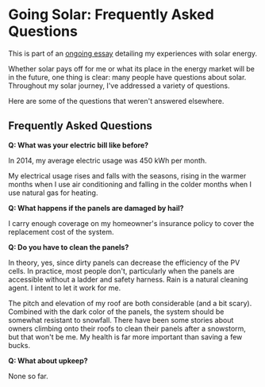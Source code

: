 <!-- title: My Solar Install FAQ -->
<!-- categories: howto,essay -->
<!-- tags: solar,faq -->
<!-- published: 2014-12-07T15:52:00-05:00 -->
<!-- updated: 2014-12-07T15:52:00-05:00 -->
<!-- summary: Part of the Going Solar series, answering questions that I get asked about my install. -->

# Going Solar: Frequently Asked Questions

This is part of an [ongoing essay](/v2/solar/) detailing my experiences with solar energy.

Whether solar pays off for me or what its place in the energy market will be in the future, one thing is clear: many people have questions about solar. Throughout my solar journey, I've addressed a variety of questions.

Here are some of the questions that weren't answered elsewhere.

## Frequently Asked Questions

**Q: What was your electric bill like before?**

In 2014, my average electric usage was 450 kWh per month.

My electrical usage rises and falls with the seasons, rising in the warmer months when I use air conditioning and falling in the colder months when I use natural gas for heating.

**Q: What happens if the panels are damaged by hail?**

I carry enough coverage on my homeowner's insurance policy to cover the replacement cost of the system.

**Q: Do you have to clean the panels?**

In theory, yes, since dirty panels can decrease the efficiency of the PV cells. In practice, most people don't, particularly when the panels are accessible without a ladder and safety harness. Rain is a natural cleaning agent. I intent to let it work for me.

The pitch and elevation of my roof are both considerable (and a bit scary). Combined with the dark color of the panels, the system should be somewhat resistant to snowfall. There have been some stories about owners climbing onto their roofs to clean their panels after a snowstorm, but that won't be me. My health is far more important than saving a few bucks.

**Q: What about upkeep?**

None so far.
